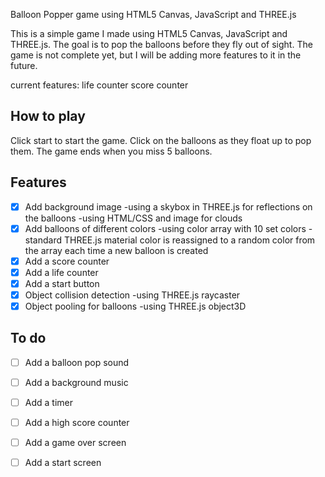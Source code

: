 Balloon Popper game using HTML5 Canvas, JavaScript and THREE.js

This is a simple game I made using HTML5 Canvas, JavaScript and THREE.js. The goal is to pop the balloons before they fly out of sight. The game is not complete yet, but I will be adding more features to it in the future.

current features:
life counter
score counter


## How to play
Click start to start the game. Click on the balloons as they float up to pop them. The game ends when you miss 5 balloons.

## Features
- [x] Add background image
    -using a skybox in THREE.js for reflections on the balloons
    -using HTML/CSS and image for clouds
- [x] Add balloons of different colors
    -using color array with 10 set colors
    -standard THREE.js material color is reassigned to a random color from the array each time a new balloon is created
- [x] Add a score counter
- [x] Add a life counter
- [x] Add a start button
- [x] Object collision detection
    -using THREE.js raycaster
- [x] Object pooling for balloons
    -using THREE.js object3D

## To do
- [ ] Add a balloon pop sound
- [ ] Add a background music

- [ ] Add a timer
- [ ] Add a high score counter
- [ ] Add a game over screen
- [ ] Add a start screen

